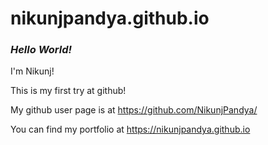 # nikunjpandya.github.io

### *Hello World!*

I'm Nikunj!

This is my first try at github!

My github user page is at https://github.com/NikunjPandya/

You can find my portfolio at https://nikunjpandya.github.io
